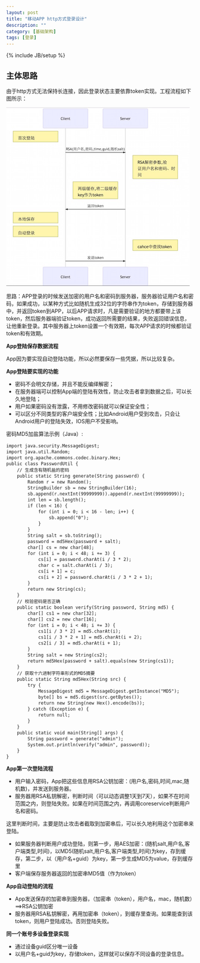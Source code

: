 ```yaml
---
layout: post
title: "移动APP http方式登录设计"
description: ""
category: [基础架构]
tags: [登录]
---
```

{% include JB/setup %}

## 主体思路

由于http方式无法保持长连接，因此登录状态主要依靠token实现。工程流程如下图所示：


![image](https://raw.githubusercontent.com/yuzujin/yuzujin.github.com/master/images/13.png)

思路：APP登录的时候发送加密的用户名和密码到服务器，服务器验证用户名和密码，如果成功，以某种方式比如随机生成32位的字符串作为token，存储到服务器中，并返回token到APP，以后APP请求时，凡是需要验证的地方都要带上该token，然后服务器端验证token，成功返回所需要的结果，失败返回错误信息，让他重新登录。其中服务器上token设置一个有效期，每次APP请求的时候都验证token和有效期。


**App登陆保存数据流程**

App因为要实现自动登陆功能，所以必然要保存一些凭据，所以比较复杂。 

**App登陆要实现的功能** 

- 密码不会明文存储，并且不能反编绎解密； 
- 在服务器端可以控制App端的登陆有效性，防止攻击者拿到数据之后，可以长久地登陆； 
- 用户如果密码没有泄露，不用修改密码就可以保证安全性； 
- 可以区分不同类型的客户端安全性；比如Android用户受到攻击，只会让Android用户的登陆失效，IOS用户不受影响。 

密码MD5加盐算法示例（Java）:

```
import java.security.MessageDigest;  
import java.util.Random;   
import org.apache.commons.codec.binary.Hex;  
public class PasswordUtil {  
    // 生成含有随机盐的密码   
    public static String generate(String password) {  
        Random r = new Random();  
        StringBuilder sb = new StringBuilder(16);  
        sb.append(r.nextInt(99999999)).append(r.nextInt(99999999));  
        int len = sb.length();  
        if (len < 16) {  
            for (int i = 0; i < 16 - len; i++) {  
                sb.append("0");  
            }  
        }  
        String salt = sb.toString();  
        password = md5Hex(password + salt);  
        char[] cs = new char[48];  
        for (int i = 0; i < 48; i += 3) {  
            cs[i] = password.charAt(i / 3 * 2);  
            char c = salt.charAt(i / 3);  
            cs[i + 1] = c;  
            cs[i + 2] = password.charAt(i / 3 * 2 + 1);  
        }  
        return new String(cs);  
    }  
    // 校验密码是否正确   
    public static boolean verify(String password, String md5) {  
        char[] cs1 = new char[32];  
        char[] cs2 = new char[16];  
        for (int i = 0; i < 48; i += 3) {  
            cs1[i / 3 * 2] = md5.charAt(i);  
            cs1[i / 3 * 2 + 1] = md5.charAt(i + 2);  
            cs2[i / 3] = md5.charAt(i + 1);  
        }  
        String salt = new String(cs2);  
        return md5Hex(password + salt).equals(new String(cs1));  
    }  
    // 获取十六进制字符串形式的MD5摘要  
    public static String md5Hex(String src) {  
        try {  
            MessageDigest md5 = MessageDigest.getInstance("MD5");  
            byte[] bs = md5.digest(src.getBytes());  
            return new String(new Hex().encode(bs));  
        } catch (Exception e) {  
            return null;  
        }  
    }  
    public static void main(String[] args) {  
        String password = generate("admin");  
        System.out.println(verify("admin", password));  
    }  
}
```



**App第一次登陆流程**

- 用户输入密码，App把这些信息用RSA公钥加密：(用户名,密码,时间,mac,随机数)，并发送到服务器。 
- 服务器用RSA私钥解密，判断时间（可以动态调整1天到7天），如果不在时间范围之内，则登陆失败。如果在时间范围之内，再调用coreservice判断用户名和密码。 

这里判断时间，主要是防止攻击者截取到加密串后，可以长久地利用这个加密串来登陆。 

- 如果服务器判断用户成功登陆，则第一步，用AES加密：(随机salt,用户名,客户端类型,时间)，以MD5(随机salt,用户名,客户端类型,时间)为key，存到缓存，第二步，以（用户名+guid）为key，第一步生成MD5为value，存到缓存里 
- 客户端保存服务器返回的加密串MD5值（作为token） 

**App自动登陆的流程**

- App发送保存的加密串到服务器，（加密串（token），用户名，mac，随机数）==>RSA公钥加密 
- 服务器用RSA私钥解密，再用加密串（token），到缓存里查询。如果能查到该token，则用户登陆成功。否则登陆失败。 

**同一个账号多设备登录实现**

- 通过设备guid区分唯一设备
- 以用户名+guid为key，存储token，这样就可以保存不同设备的登录信息。
